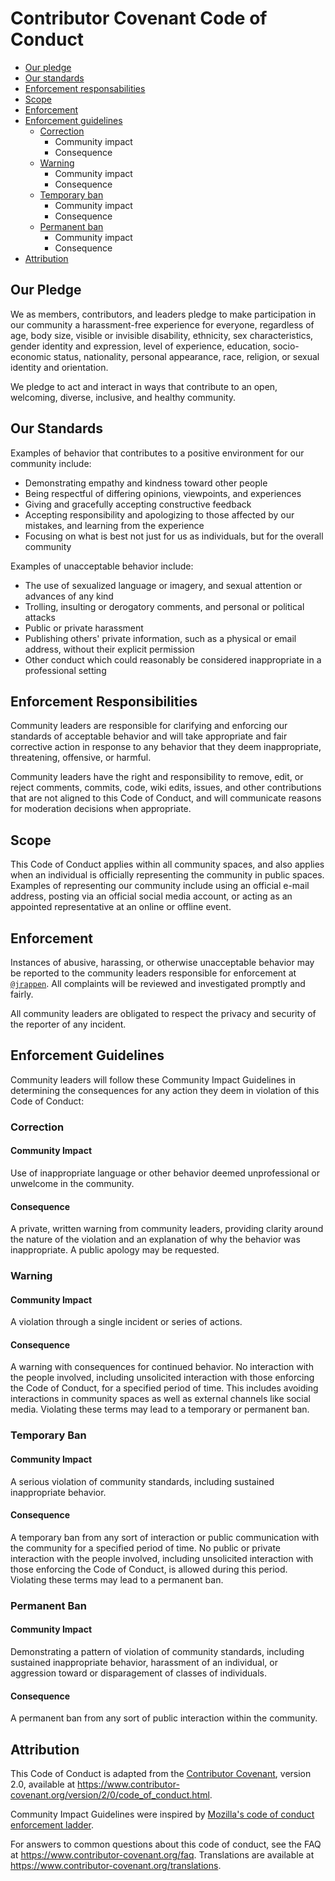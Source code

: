 # Contributor Covenant Code of Conduct

* [Our pledge](#our-pledge)
* [Our standards](#our-standards)
* [Enforcement responsabilities](#enforcement-responsabilities)
* [Scope](#scope)
* [Enforcement](#enforcement)
* [Enforcement guidelines](#enforcement-guidelines)
    * [Correction](#correction)
        * Community impact
        * Consequence
    * [Warning](#warning)
        * Community impact
        * Consequence
    * [Temporary ban](#temporary-ban)
        * Community impact
        * Consequence
    * [Permanent ban](#permanent-ban)
        * Community impact
        * Consequence
* [Attribution](#attribution)

## Our Pledge

We as members, contributors, and leaders pledge to make participation in our
community a harassment-free experience for everyone, regardless of age, body
size, visible or invisible disability, ethnicity, sex characteristics, gender
identity and expression, level of experience, education, socio-economic status,
nationality, personal appearance, race, religion, or sexual identity
and orientation.

We pledge to act and interact in ways that contribute to an open, welcoming,
diverse, inclusive, and healthy community.

## Our Standards

Examples of behavior that contributes to a positive environment for our
community include:

* Demonstrating empathy and kindness toward other people
* Being respectful of differing opinions, viewpoints, and experiences
* Giving and gracefully accepting constructive feedback
* Accepting responsibility and apologizing to those affected by our mistakes,
  and learning from the experience
* Focusing on what is best not just for us as individuals, but for the
  overall community

Examples of unacceptable behavior include:

* The use of sexualized language or imagery, and sexual attention or
  advances of any kind
* Trolling, insulting or derogatory comments, and personal or political attacks
* Public or private harassment
* Publishing others' private information, such as a physical or email
  address, without their explicit permission
* Other conduct which could reasonably be considered inappropriate in a
  professional setting

## Enforcement Responsibilities

Community leaders are responsible for clarifying and enforcing our standards of
acceptable behavior and will take appropriate and fair corrective action in
response to any behavior that they deem inappropriate, threatening, offensive,
or harmful.

Community leaders have the right and responsibility to remove, edit, or reject
comments, commits, code, wiki edits, issues, and other contributions that are
not aligned to this Code of Conduct, and will communicate reasons for moderation
decisions when appropriate.

## Scope

This Code of Conduct applies within all community spaces, and also applies when
an individual is officially representing the community in public spaces.
Examples of representing our community include using an official e-mail address,
posting via an official social media account, or acting as an appointed
representative at an online or offline event.

## Enforcement

Instances of abusive, harassing, or otherwise unacceptable behavior may be
reported to the community leaders responsible for enforcement at
[`@jrappen`](https://github.com/jrappen).
All complaints will be reviewed and investigated promptly and fairly.

All community leaders are obligated to respect the privacy and security of the
reporter of any incident.

## Enforcement Guidelines

Community leaders will follow these Community Impact Guidelines in determining
the consequences for any action they deem in violation of this Code of Conduct:

### Correction

#### Community Impact

Use of inappropriate language or other behavior deemed unprofessional or
unwelcome in the community.

#### Consequence

A private, written warning from community leaders, providing clarity around the
nature of the violation and an explanation of why the behavior was
inappropriate. A public apology may be requested.

### Warning

#### Community Impact

A violation through a single incident or series of actions.

#### Consequence

A warning with consequences for continued behavior. No interaction with the
people involved, including unsolicited interaction with those enforcing the Code
of Conduct, for a specified period of time. This includes avoiding interactions
in community spaces as well as external channels like social media. Violating
these terms may lead to a temporary or permanent ban.

### Temporary Ban

#### Community Impact

A serious violation of community standards, including sustained inappropriate
behavior.

#### Consequence

A temporary ban from any sort of interaction or public communication with the
community for a specified period of time. No public or private interaction with
the people involved, including unsolicited interaction with those enforcing the
Code of Conduct, is allowed during this period. Violating these terms may lead
to a permanent ban.

### Permanent Ban

#### Community Impact

Demonstrating a pattern of violation of community standards, including sustained
inappropriate behavior,  harassment of an individual, or aggression toward or
disparagement of classes of individuals.

#### Consequence

A permanent ban from any sort of public interaction within the community.

## Attribution

This Code of Conduct is adapted from the
[Contributor Covenant](https://www.contributor-covenant.org),
version 2.0, available at
<https://www.contributor-covenant.org/version/2/0/code_of_conduct.html>.

Community Impact Guidelines were inspired by
[Mozilla's code of conduct enforcement ladder](https://github.com/mozilla/diversity).

For answers to common questions about this code of conduct, see the FAQ at
<https://www.contributor-covenant.org/faq>.
Translations are available at
<https://www.contributor-covenant.org/translations>.
